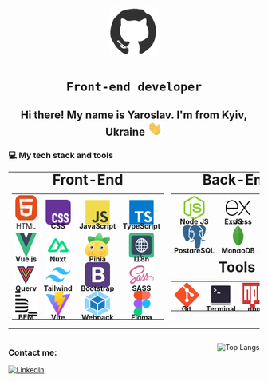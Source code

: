 <div id="header" align="center">
<img src="./assets/github.gif" width="100"/>

# **`Front-end developer`**

<h2>
    Hi there! My name is Yaroslav. I'm from Kyiv, Ukraine
    <img src="./assets/giphy.gif" width="30px" alt="GIF">
</h2>

</div>

### 💻 My tech stack and tools

<table>
    <tr align="center">
        <td valign="top" width="50%">
            <h1 style="margin: 0 0 5px 0; padding: 0; line-height: 1;">Front-End</h1>
            <div>
                <table>
                    <tr align="center">
                        <td>
                            <img src="./images/01-html.svg" alt="HTML" width="50" height="50"/>
                            <br>
                            <span style="margin: 0; padding: 0; line-height: 0;">HTML</span>
                        </td>
                        <td>
                            <img src="./images/02-css3.svg" alt="CSS" width="50" height="50"/>
                            <h4 style="margin: 0; padding: 0; line-height: 0;">CSS</h4>
                        </td>
                        <td>
                            <img src="./images/03-javascript.svg" alt="JS" width="50" height="50"/>
                            <h4 style="margin: 0; padding: 0; line-height: 0;">JavaScript</h4>
                        </td>
                        <td>
                            <img src="./images/04-typescript.svg" alt="TS" width="50" height="50"/>
                            <h4 style="margin: 0; padding: 0; line-height: 0;">TypeScript</h4>
                        </td>
                    </tr>
                    <tr align="center">
                        <td>
                            <img src="./images/05-vue.svg" alt="Vue.js" width="50" height="50"/>
                            <h4 style="margin: 0; padding: 0; line-height: 0;">Vue.js</h4>
                        </td>
                        <td>
                            <img src="./images/06-nuxt.svg" alt="Nuxt" width="50" height="50"/>
                            <h4 style="margin: 0; padding: 0; line-height: 0;">Nuxt</h4>
                        </td>
                        <td>
                            <img src="./images/07-pinia.svg" alt="Pinia" width="50" height="50"/>
                            <h4 style="margin: 0; padding: 0; line-height: 0;">Pinia</h4>
                        </td>
                        <td>
                            <img src="./images/08-i18n.svg" alt="I18n" width="50" height="50"/>
                            <h4 style="margin: 0; padding: 0; line-height: 0;">I18n</h4>
                        </td>
                    </tr>
                    <tr align="center">
                        <td>
                            <img src="./images/09-tanStack-vue-query.svg" alt="TanStack query" width="50" height="50"/>
                            <h4 style="margin: 0; padding: 0; line-height: 0;">Query</h4>
                        </td>
                        <td>
                            <img src="./images/10-tailwind.svg" alt="Tailwind CSS" width="50" height="50"/>
                            <h4 style="margin: 0; padding: 0; line-height: 0;">Tailwind</h4>
                        </td>
                        <td>
                            <img src="./images/11-bootstrap.svg" alt="Bootstrap" width="50" height="50"/>
                            <h4 style="margin: 0; padding: 0; line-height: 0;">Bootstrap</h4>
                        </td>
                        <td>
                            <img src="./images/12-sass.svg" alt="SASS" width="50" height="50"/>
                            <h4 style="margin: 0; padding: 0; line-height: 0;">SASS</h4>
                        </td>
                    </tr>
                    <tr align="center">
                        <td>
                            <img src="./images/13-bem.svg" alt="BEM" width="50" height="50"/>
                            <h4 style="margin: 0; padding: 0; line-height: 0;">BEM</h4>
                        </td>
                        <td>
                            <img src="./images/14-vite.svg" alt="Vite" width="50" height="50"/>
                            <h4 style="margin: 0; padding: 0; line-height: 0;">Vite</h4>
                        </td>
                        <td>
                            <img src="images/15-webpack.svg" alt="Webpack" width="50" height="50"/>
                            <h4 style="margin: 0; padding: 0; line-height: 0;">Webpack</h4>
                        </td>
                        <td>
                            <img src="images/16-figma.svg" alt="Figma" width="50" height="50"/>
                            <h4 style="margin: 0; padding: 0; line-height: 0;">Figma</h4>
                        </td>
                    </tr>
                </table>
            </div>
        </td>
        <td valign="top" width="50%">
            <div style="display: flex; flex-direction: column;">
                <div>
                    <h1 style="margin: 0 0 5px 0; padding: 0; line-height: 1;">Back-End</h1>
                    <div>
                        <table>
                            <tr align="center">
                                <td>
                                    <img src="images/18-nodejs.svg" alt="Node JS" width="50" height="50"/>
                                    <h4 style="margin: 0; padding: 0; line-height: 0;">Node JS</h4>
                                </td>
                                <td>
                                    <img src="images/19-express.svg" alt="Express JS" width="50" height="50"/>
                                    <h4 style="margin: 0; padding: 0; line-height: 0;">Express JS</h4>
                                </td>
                                <td>
                                    <img src="images/20-nest.svg" alt="Nest JS" width="50" height="50"/>
                                    <h4 style="margin: 0; padding: 0; line-height: 0;">Nest JS</h4>
                                </td>
                                <td>
                                    <img src="images/21-jest.svg" alt="Jest JS" width="50" height="50"/>
                                    <h4 style="margin: 0; padding: 0; line-height: 0;">Jest JS</h4>
                                </td>
                            </tr>
                            <tr align="center">
                                <td>
                                    <img src="images/22-postgresql.svg" alt="PostgreSQL" width="50" height="50"/>
                                    <h4 style="margin: 0; padding: 0; line-height: 0;">PostgreSQL</h4>
                                </td>
                                <td>
                                    <img src="images/23-mongodb.svg" alt="MongoDB" width="50" height="50"/>
                                    <h4 style="margin: 0; padding: 0; line-height: 0;">MongoDB</h4>
                                </td>
                                <td>
                                    <br>
                                    <h4 style="margin: 0; padding: 0; line-height: 0;"></h4>
                                </td>
                                <td>
                                    <br>
                                    <h4 style="margin: 0; padding: 0; line-height: 0;"></h4>
                                </td>
                            </tr>
                        </table>
                    </div>
                </div>
                <div style="margin: auto">
                    <h1 style="margin: 0 0 5px 0; padding: 0; line-height: 1;">Tools</h1>
                    <div>
                        <table>
                            <tr align="center">
                                <td>
                                    <img src="images/24-git.svg" alt="Git" width="50" height="50"/>
                                    <h4 style="margin: 0; padding: 0; line-height: 0;">Git</h4>
                                </td>
                                <td>
                                    <img src="images/25-terminal.svg" alt="Terminal" width="50" height="50"/>
                                    <h4 style="margin: 0; padding: 0; line-height: 0;">Terminal</h4>
                                </td>
                                <td>
                                    <img src="images/27-npm.svg" alt="npm" width="50" height="50"/>
                                    <h4 style="margin: 0; padding: 0; line-height: 0;">npm</h4>
                                </td>
                                <td>
                                    <img src="images/28-pnpm.svg" alt="pnpm" width="50" height="50"/>
                                    <h4 style="margin: 0; padding: 0; line-height: 0;">pnpm</h4>
                                </td>
                            </tr>
                        </table>
                    </div>
                </div>
            </div>
        </td>
    </tr>

</table>

<div style="display: flex; flex-direction: row; justify-content: space-between;">
<div>

### Contact me:

<a href="https://www.linkedin.com/in/yp00/">
    <img alt="LinkedIn" width="64px" src="https://cdn.jsdelivr.net/gh/devicons/devicon@latest/icons/linkedin/linkedin-original.svg"/>
</a>
</div>

![Top Langs](https://github-readme-stats.vercel.app/api/top-langs/?username=PetyaBiszeps&theme=dark&hide=html)
</div>